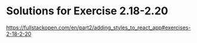 # Solutions for Exercise 2.18-2.20
https://fullstackopen.com/en/part2/adding_styles_to_react_app#exercises-2-18-2-20
